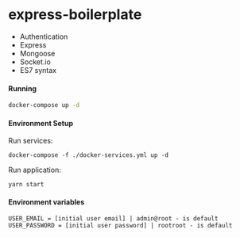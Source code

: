 # express-boilerplate

- Authentication
- Express
- Mongoose
- Socket.io
- ES7 syntax

#### Running
```bash
docker-compose up -d
```

#### Environment Setup

Run services:
```
docker-compose -f ./docker-services.yml up -d
```

Run application:
```
yarn start
```

#### Environment variables
```
USER_EMAIL = [initial user email] | admin@root - is default
USER_PASSWORD = [initial user password] | rootroot - is default
```
